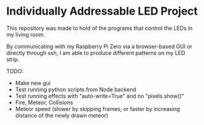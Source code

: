 # Individually Addressable LED Project

This repository was made to hold of the programs that control the LEDs in my living room.

By communicating with my Raspberry Pi Zero via a browser-based GUI or directly through ssh, I am able to produce different patterns on my LED strip.


TODO:
* Make new gui
* Test running python scripts from Node backend
* Test running effects with "auto-write=True" and no "pixels.show()"
* Fire, Meteor, Collisions
* Meteor speed (slower by skipping frames, or faster by increasing distance of the newly drawn meteor)
